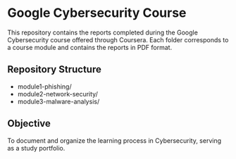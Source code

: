 # Google Cybersecurity Course
This repository contains the reports completed during the Google Cybersecurity course offered through Coursera. 
Each folder corresponds to a course module and contains the reports in PDF format.

## Repository Structure
- module1-phishing/
- module2-network-security/
- module3-malware-analysis/

## Objective
To document and organize the learning process in Cybersecurity, serving as a study portfolio.
